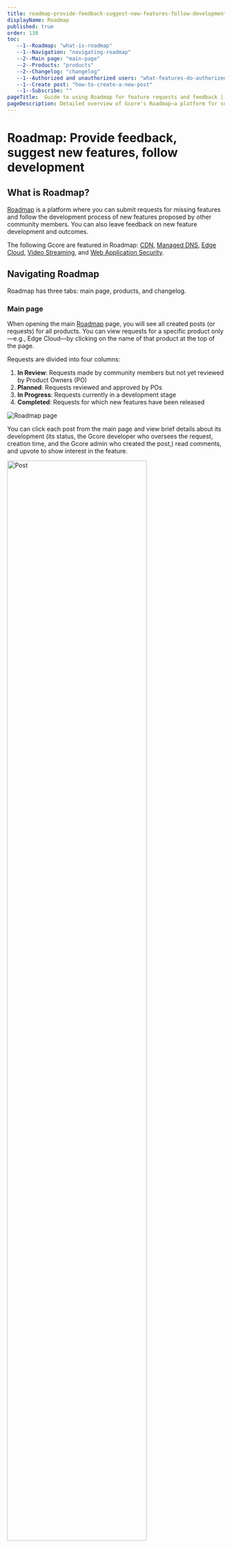 ```yaml
---
title: roadmap-provide-feedback-suggest-new-features-follow-development
displayName: Roadmap
published: true
order: 130
toc:
   --1--Roadmap: "what-is-roadmap"
   --1--Navigation: "navigating-roadmap"
   --2--Main page: "main-page"
   --2--Products: "products"
   --2--Changelog: "changelog"
   --1--Authorized and unauthorized users: "what-features-do-authorized-and-unauthorized-users-have"
   --1--Create post: "how-to-create-a-new-post"
   --1--Subscribe: ""
pageTitle:  Guide to using Roadmap for feature requests and feedback | Gcore 
pageDescription: Detailed overview of Gcore's Roadmap—a platform for submitting feature requests, tracking development, and giving feedback. 
---
```

# Roadmap: Provide feedback, suggest new features, follow development

## What is Roadmap?

<a href="https://roadmap.gcore.com" target="_blank">Roadmap</a> is a platform where you can submit requests for missing features and follow the development process of new features proposed by other community members. You can also leave feedback on new feature development and outcomes. 

The following Gcore are featured in Roadmap: <a href="https://roadmap.gcore.com/roadmap/b/cdn" target="_blank">CDN</a>, <a href="https://roadmap.gcore.com/roadmap/b/dns" target="_blank">Managed DNS</a>, <a href="https://roadmap.gcore.com/roadmap/b/cloud" target="_blank">Edge Cloud</a>, <a href="https://roadmap.gcore.com/roadmap/b/streaming" target="_blank">Video Streaming</a>, and <a href="https://roadmap.gcore.com/roadmap/b/web-protection" target="_blank">Web Application Security</a>. 

## Navigating Roadmap

Roadmap has three tabs: main page, products, and changelog.

### Main page

When opening the main <a href="https://roadmap.gcore.com" target="_blank">Roadmap</a> page, you will see all created posts (or requests) for all products. You can view requests for a specific product only—e.g., Edge Cloud—by clicking on the name of that product at the top of the page. 

Requests are divided into four columns:

1. **In Review**: Requests made by community members but not yet reviewed by Product Owners (PO)
2. **Planned**: Requests reviewed and approved by POs
3. **In Progress**: Requests currently in a development stage
4. **Completed**: Requests for which new features have been released

<img src="https://assets.gcore.pro/docs/account-settings/roadmap-provide-feedback-suggest-new-features-follow-development/roadmap-10.png" alt="Roadmap page">

You can click each post from the main page and view brief details about its development (its status, the Gcore developer who oversees the request, creation time, and the Gcore admin who created the post,) read comments, and upvote to show interest in the feature. 

<img src="https://assets.gcore.pro/docs/account-settings/roadmap-provide-feedback-suggest-new-features-follow-development/roadmap-20.png" alt="Post" width="80%">

### Products

View requests for a particular product by selecting it in the “Products” tab/dropdown:

<img src="https://assets.gcore.pro/docs/account-settings/roadmap-provide-feedback-suggest-new-features-follow-development/roadmap-30.png" alt="Products" width="50%">

For example, if we select CDN, the following page will open displaying all relevant posts. Here you can range posts by necessary criteria (date, amount of votes, or status) or search for a particular post by typing keywords in the search bar.

<img src="https://assets.gcore.pro/docs/account-settings/roadmap-provide-feedback-suggest-new-features-follow-development/roadmap-40.png" alt="All relevant posts" width="80%">

### Changelog

Under the “Changelog” tab, you can view all the latest Gcore releases, tag posts with reactions, and share via email, Twitter, or by simply copying the link.

<img src="https://assets.gcore.pro/docs/account-settings/roadmap-provide-feedback-suggest-new-features-follow-development/roadmap-50.png" alt="Changelog" width="80%">

## What features do authorized and unauthorized users have?

Authorized and unauthorized users have different rights. Roadmap uses the <a href="https://gcore.com/docs/account-settings/create-an-account-for-an-individual-or-legal-entity" target="_blank">same account as Gcore</a>. You can sign in or sign up with email, SSO, Google, Apple, GitHub, and Microsoft.

<table>
<tr>
<td></td>
<td><b>Authorized</b></td>
<td><b>Unauthorized</b></td>
</tr>
<tr>
<td>View comments</td>
<td>+</td>
<td>+</td>
</tr>
<tr>
<td>Vote</td>
<td>+</td>
<td>+</td>
</tr>
<tr>
<td>Check activities</td>
<td>+</td>
<td>+</td>
</tr>
<tr>
<td>Comment</td>
<td>+</td>
<td>-</td>
</tr>
<tr>
<td>Subscribe to posts</td>
<td>+</td>
<td>-</td>
</tr>
<tr>
<td>Switch a light/dark mode</td>
<td>+</td>
<td>-</td>
</tr>
<tr>
<td>View profile settings</td>
<td>+</td>
<td>-</td>
</tr>
</table>

Below, we will look at some of the available actions that require clarification.

## How to create a new post

1\. Click **New post**.

<img src="https://assets.gcore.pro/docs/account-settings/roadmap-provide-feedback-suggest-new-features-follow-development/roadmap-60.png" alt="New post" width="80%">

2\. Enter the title of your request, select a product, type a description, and click **New post**.

<img src="https://assets.gcore.pro/docs/account-settings/roadmap-provide-feedback-suggest-new-features-follow-development/roadmap-70.png" alt="Create new post popup" width="50%">

Your post will appear in the “In Review” column.

## How to subscribe to posts

Open the post for which you want to track activity and press **Subscribe**.

<img src="https://assets.gcore.pro/docs/account-settings/roadmap-provide-feedback-suggest-new-features-follow-development/roadmap-80.png" alt="subscribe to posts" width="80%">